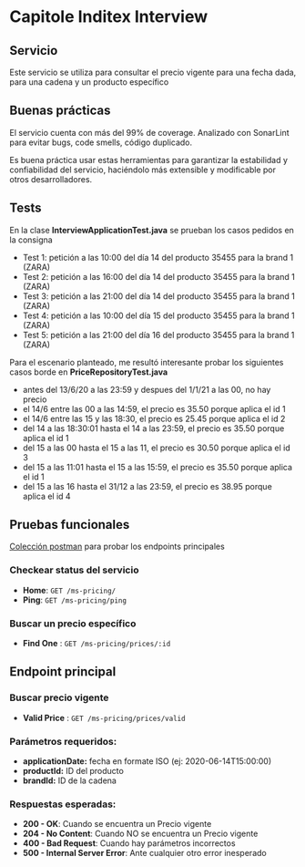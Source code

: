 # Capitole Inditex Interview

## Servicio

Este servicio se utiliza para consultar el precio vigente para una fecha dada, para una cadena y un producto específico


## Buenas prácticas

El servicio cuenta con más del 99% de coverage.
Analizado con SonarLint para evitar bugs, code smells, código duplicado.

Es buena práctica usar estas herramientas para garantizar la estabilidad y confiabilidad del servicio, haciéndolo más extensible y modificable por otros desarrolladores.


## Tests

En la clase **InterviewApplicationTest.java** se prueban los casos pedidos en la consigna

* Test 1: petición a las 10:00 del día 14 del producto 35455   para la brand 1 (ZARA)
* Test 2: petición a las 16:00 del día 14 del producto 35455   para la brand 1 (ZARA)
* Test 3: petición a las 21:00 del día 14 del producto 35455   para la brand 1 (ZARA)
* Test 4: petición a las 10:00 del día 15 del producto 35455   para la brand 1 (ZARA)
* Test 5: petición a las 21:00 del día 16 del producto 35455   para la brand 1 (ZARA)


Para el escenario planteado, me resultó interesante probar los siguientes casos borde en **PriceRepositoryTest.java**

* antes del 13/6/20 a las 23:59 y despues del 1/1/21 a las 00, no hay precio
* el 14/6 entre las 00 a las 14:59, el precio es 35.50 porque aplica el id 1
* el 14/6 entre las 15 y las 18:30, el precio es 25.45 porque aplica el id 2
* del 14 a las 18:30:01 hasta el 14 a las 23:59, el precio es 35.50 porque aplica el id 1
* del 15 a las 00 hasta el 15 a las 11, el precio es 30.50 porque aplica el id 3
* del 15 a las 11:01 hasta el 15 a las 15:59, el precio es 35.50 porque aplica el id 1
* del 15 a las 16 hasta el 31/12 a las 23:59, el precio es 38.95 porque aplica el id 4



## Pruebas funcionales

[Colección postman](https://www.getpostman.com/collections/681b60d69f842c4dcd05) para probar los endpoints principales

### Checkear status del servicio

* **Home**: `GET /ms-pricing/`
* **Ping**: `GET /ms-pricing/ping`


### Buscar un precio específico

* **Find One** : `GET /ms-pricing/prices/:id`



## Endpoint principal

### Buscar precio vigente

* **Valid Price** : `GET /ms-pricing/prices/valid`

### Parámetros requeridos:

* **applicationDate:** fecha en formate ISO (ej: 2020-06-14T15:00:00)
* **productId:** ID del producto
* **brandId:** ID de la cadena

### Respuestas esperadas:

* **200 - OK**: Cuando se encuentra un Precio vigente
* **204 - No Content**: Cuando NO se encuentra un Precio vigente
* **400 - Bad Request**: Cuando hay parámetros incorrectos
* **500 - Internal Server Error**: Ante cualquier otro error inesperado


	